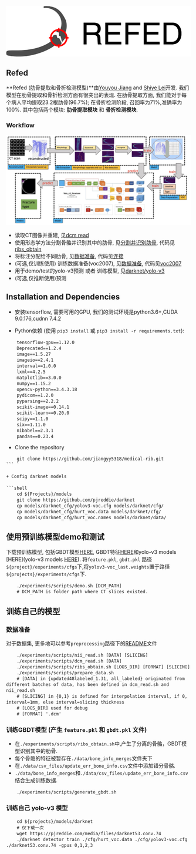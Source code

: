 
![REFED_logo](.github/logo_refed_side_white.jpg)

## Refed

**Refed (肋骨提取和骨折检测模型)**由[Youyou Jiang](jiangyy5318@gmail.com) and [Shiye Lei](leishiye@gmail.com)开发. 我们模型在肋骨提取和骨折检测方面有很突出的表现.
在肋骨提取方面, 我们能对于每个病人平均提取23.2根肋骨(96.7%); 在骨折检测阶段, 召回率为71%,准确率为100%.
其中包括两个模块: **肋骨提取模块** 和 **骨折检测模块**.

### Workflow

![workflow](.github/tech_route.jpeg)

+ 读取CT图像并重建, 见[dcm read](preprocessing/separated)
+ 使用形态学方法分割骨骼并识别其中的肋骨, 见[分割并识别肋骨](preprocessing/separated), 代码见[ribs_obtain](preprocessing/separated/ribs_obtain)
+ 将标注分配给不同肋骨, 见[数据准备](preprocessing/prepare_data), 代码见[连接](preprocessing/prepare_data/join_xls_nii_rib.py)
+ (可选,仅训练使用) 训练数据准备(voc2007), 见[数据准备](preprocessing/prepare_data), 代码见[voc2007](preprocessing/prepare_data/voc2007/write_xml_and_pic_voc2007.py)
+ 用于demo/test的yolo-v3预测 或者 训练模型, 见[darknet/yolo-v3](models/README.md)
+ (可选,仅推断使用)预测

## Installation and Dependencies

+ 安装tensorflow, 需要可用的GPU, 我们的测试环境是python3.6+,CUDA 9.0.176,cudnn 7.4.2

+ Python依赖 (使用 `pip3 install` 或 `pip3 install -r requirements.txt`):
```
    tensorflow-gpu==1.12.0
    Deprecated==1.2.4
    image==1.5.27
    imageio==2.4.1
    interval==1.0.0
    lxml==4.2.5
    matplotlib==3.0.0
    numpy==1.15.2
    opencv-python==3.4.3.18
    pydicom==1.2.0
    pyparsing==2.2.2
    scikit-image==0.14.1
    scikit-learn==0.20.0
    scipy==1.1.0
    six==1.11.0
    nibabel==2.3.1
    pandas==0.23.4
```
+ Clone the repository

```shell
    git clone https://github.com/jiangyy5318/medical-rib.git
``` `

+ Config darknet models

```shell
    cd ${Projects}/models
    git clone https://github.com/pjreddie/darknet
    cp models/darknet_cfg/yolov3-voc.cfg models/darknet/cfg/
    cp models/darknet_cfg/hurt_voc.data models/darknet/cfg/
    cp models/darknet_cfg/hurt_voc.names models/darknet/data/
```

## 使用预训练模型demo和测试

下载预训练模型, 包括GBDT模型[HERE](https://drive.google.com/open?id=1_-dP4Y6wYDC5lqQ4uaIcXrAM-AHT_xd7), 
GBDT特征[HERE](https://drive.google.com/open?id=1R8OkfLWniBhjFkAAYDlTWYwavt4dYaiB)和yolo-v3 models [HERE](yolo-v3 models [HERE](https://drive.google.com/open?id=1E6OMPPBoIje3YZszMEypKb2v6APsqaF8)).
将`feature.pkl`, `gbdt.pkl` 路径 `${project}/experiments/cfgs`下,将`yolov3-voc_last.weights`置于路径`${projects}/experiments/cfgs`下.

```shell
    ./experiments/scripts/demo.sh [DCM_PATH]
    # DCM_PATH is folder path where CT slices existed.
```

## 训练自己的模型

### 数据准备

对于数据集, 更多地可以参考`preprocessing`路径下的[README](preprocessing/README.md)文件

```shell
    ./experiments/scripts/nii_read.sh [DATA] [SLICING]
    ./experiments/scripts/dcm_read.sh [DATA]
    ./experiments/scripts/ribs_obtain.sh [LOGS_DIR] [FORMAT] [SLICING]
    ./experiments/scripts/prepare_data.sh
    # [DATA] in {updated48labeled_1.31, all_labeled} originated from different batches of data, has been defined in dcm_read.sh and nii_read.sh
    # [SLICING] in {0,1} is defined for interpolation interval, if 0, interval=1mm, else interval=slicing thickness 
    # [LOGS_DIR] used for debug
    # [FORMAT] '.dcm'
```

### 训练GBDT模型 (产生 `feature.pkl` 和 `gbdt.pkl` 文件)

+ 在`./experiments/scripts/ribs_obtain.sh`中,产生了分离的骨骼，GBDT模型识别其中的肋骨.
+ 每个骨骼的特征被暂存在`./data/bone_info_merges`文件夹下
+ 在`./data/csv_files/update_err_bone_info.csv`文件中添加错分骨骼.
+ `./data/bone_info_merges`和`./data/csv_files/update_err_bone_info.csv`结合生成训练数据.

```shell
    ./experiments/scripts/generate_gbdt.sh
```

### 训练自己 yolo-v3 模型

```shell
    cd ${projects}/models/darknet
    # 仅下载一次
    wget https://pjreddie.com/media/files/darknet53.conv.74
    ./darknet detector train ./cfg/hurt_voc.data ./cfg/yolov3-voc.cfg ./darknet53.conv.74 -gpus 0,1,2,3
```
